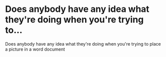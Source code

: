 # Does anybody have any idea what they're doing when you're trying to…

Does anybody have any idea what they're doing when you're trying to place a picture in a word document
